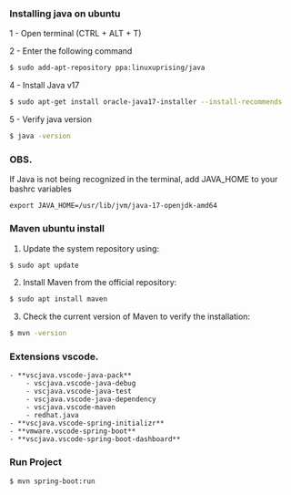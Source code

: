 ### Installing java on ubuntu

1 - Open terminal (CTRL + ALT + T)

2 - Enter the following command
```sh
$ sudo add-apt-repository ppa:linuxuprising/java
```

4 - Install Java v17

```sh
$ sudo apt-get install oracle-java17-installer --install-recommends
```

5 - Verify java version
```sh
$ java -version
```

### OBS.
If Java is not being recognized in the terminal, add JAVA_HOME to your bashrc variables

`export JAVA_HOME=/usr/lib/jvm/java-17-openjdk-amd64`

### Maven ubuntu install
1. Update the system repository using:
```sh
$ sudo apt update
```

2. Install Maven from the official repository:
```sh
$ sudo apt install maven
```
3. Check the current version of Maven to verify the installation:
```sh
$ mvn -version
```

### Extensions vscode.
    - **vscjava.vscode-java-pack**
        - vscjava.vscode-java-debug
        - vscjava.vscode-java-test
        - vscjava.vscode-java-dependency
        - vscjava.vscode-maven
        - redhat.java
    - **vscjava.vscode-spring-initializr**
    - **vmware.vscode-spring-boot**
    - **vscjava.vscode-spring-boot-dashboard**


### Run Project
```sh
$ mvn spring-boot:run
```